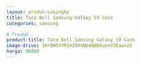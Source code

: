 ```yaml
---
layout: produk-casinghp
title: Taco Bell Samsung Galaxy S9 Case
categories: samsung

# Produk
product-title: Taco Bell Samsung Galaxy S9 Case
image-drive: 1Hr8W5XYMZmJSH4ND4NdBGuevV2EaoezD
harga: 90000
---
```

